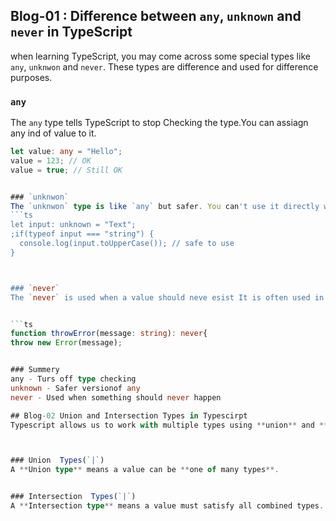 ## Blog-01 : Difference between   `any`, `unknown` and `never` in TypeScript
when learning TypeScript, you may come across some special types like `any`, `unknwon` and `never`. These types are difference and used for difference purposes.

### `any`
The `any` type tells TypeScript to stop Checking the type.You can assiagn any ind of value to it.
```ts
let value: any = "Hello";
value = 123; // OK
value = true; // Still OK


### `unknwon`
The `unknwon` type is like `any` but safer. You can't use it directly without checking the type.
```ts
let input: unknown = "Text";
;if(typeof input === "string") {
  console.log(input.toUpperCase()); // safe to use
}



### `never`
The `never` is used when a value should neve esist It is often used in fucntions that throw errors or code that witll nevr be reached.


```ts
function throwError(message: string): never{
throw new Error(message);


### Summery
any - Turs off type checking
unknown - Safer versionof any
never - Used when something should never happen

## Blog-02 Union and Intersection Types in Typescirpt
Typescript allows us to work with multiple types using **union** and **intersection** types. These are useful when a value could be more than one type or when we want to continue multiple types into one. 



### Union  Types(`|`)
A **Union type** means a value can be **one of many types**.


### Intersection  Types(`|`)
A **Intersection type** means a value must satisfy all combined types.



